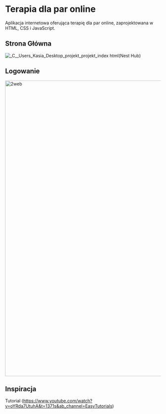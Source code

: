# Terapia dla par online
Aplikacja internetowa oferująca terapię dla par online, zaprojektowana w HTML, CSS i JavaScript.
## Strona Główna

![_C__Users_Kasia_Desktop_projekt_projekt_index html(Nest Hub)](https://user-images.githubusercontent.com/94643456/224184427-57697851-1e62-44ee-a8f4-134fee327b9c.png)
## Logowanie

<img width="955" alt="2web" src="https://user-images.githubusercontent.com/94643456/224184809-3f5bab48-edc1-4b32-9dbd-da63b45bedb9.PNG">

## Inspiracja
Tutorial (https://www.youtube.com/watch?v=oYRda7UtuhA&t=1371s&ab_channel=EasyTutorials)
